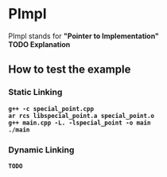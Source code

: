 # PImpl
PImpl stands for <b>"Pointer to Implementation"<b>
<br> TODO Explanation <br>

## How to test the example
### Static Linking
```
g++ -c special_point.cpp
ar rcs libspecial_point.a special_point.o
g++ main.cpp -L. -lspecial_point -o main
./main
```

### Dynamic Linking
```
TODO
```
